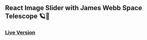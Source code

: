 ## React Image Slider with James Webb Space Telescope 🪐🔭
### [Live Version](https://image-slider-1.vercel.app/)
